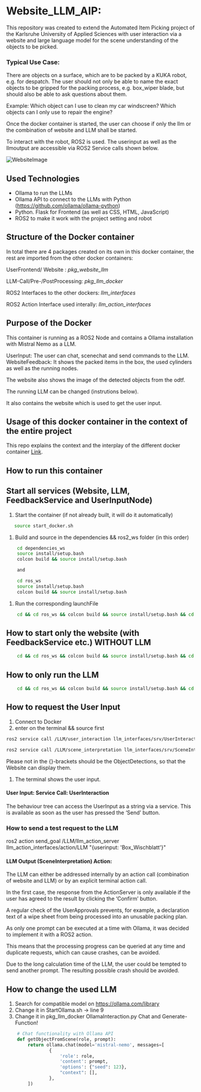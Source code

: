 # Website_LLM_AIP: 

This repository was created to extend the Automated Item Picking project of the Karlsruhe University of Applied Sciences with user interaction via a website and large language model for the scene understanding of the objects to be picked.

### Typical Use Case:

There are objects on a surface, which are to be packed by a KUKA robot, e.g. for despatch.
The user should not only be able to name the exact objects to be gripped for the packing process, e.g. box_wiper blade, but should also be able to ask questions about them. 

Example: Which object can I use to clean my car windscreen? Which objects can I only use to repair the engine? 

Once the docker container is started, the user can choose if only the llm or the combination of website and LLM shall be started.

To interact with the robot, ROS2 is used. The userinput as well as the llmoutput are accessible via ROS2 Service calls shown below.

![WebsiteImage](https://github.com/user-attachments/assets/ecaf8e81-4b81-49e9-b7fc-9b127d4f71dd)


## Used Technologies

- Ollama to run the LLMs 
- Ollama API to connect to the LLMs with Python (https://github.com/ollama/ollama-python)
- Python. Flask for Frontend (as well as CSS, HTML, JavaScript)
- ROS2 to make it work with the project setting and robot

## Structure of the Docker container

In total there are 4 packages created on its own in this docker container, the rest are imported from the other docker containers:

UserFrontend/ Website : *pkg_website_llm*

LLM-Call/Pre-/PostProcessing: *pkg_llm_docker*

ROS2 Interfaces to the other dockers: *llm_interfaces*

ROS2 Action Interface used interally: *llm_action_interfaces*

## Purpose of the Docker

This container is running as a ROS2 Node and contains a Ollama installation with Mistral Nemo as a LLM.


UserInput: The user can chat, scenechat and send commands to the LLM.
WebsiteFeedback: It shows the packed items in the box, the used cylinders as well as the running nodes.

The website also shows the image of the detected objects from the odtf.

The running LLM can be changed (instrutions below).

It also contains the website which is used to get the user input.

## Usage of this docker container in the context of the entire project

This repo explains the context and the interplay of the different docker container
[Link](https://github.com/IRAS-HKA/aip_wiki/blob/main/docs%2Foverview_repository.md).

## How to run this container

## Start all services (Website, LLM, FeedbackService and UserInputNode)

1. Start the container (if not already built, it will do it automatically)
   
```bash
   source start_docker.sh
```
1. Build and source in the dependencies && ros2_ws folder (in this order)
```bash   
    cd dependencies_ws
    source install/setup.bash
    colcon build && source install/setup.bash

    and 

    cd ros_ws
    source install/setup.bash
    colcon build && source install/setup.bash
```
1. Run the corresponding launchFile
```bash
    cd && cd ros_ws && colcon build && source install/setup.bash && cd src/pkg_website_llm && cd launch && clear && ros2 launch launch_all_services.py
```

## How to start only the website (with FeedbackService etc.) WITHOUT LLM
``` bash
    cd && cd ros_ws && colcon build && source install/setup.bash && cd src/pkg_website_llm && cd launch && clear && ros2 launch launch_UserInterface_without_llm.py
```
## How to only run the LLM

```bash
    cd && cd ros_ws && colcon build && source install/setup.bash && cd src/pkg_website_llm && cd launch && clear && ros2 launch launch_only_LLM.py
```


## How to request the User Input

1. Connect to Docker
2. enter on the terminal && source first

```bash  
ros2 service call /LLM/user_interaction llm_interfaces/srv/UserInteraction {''}

ros2 service call /LLM/scene_interpretation llm_interfaces/srv/SceneInterpretation "{user_input: 'TEST'}"

```
Please not in the {}-brackets should be the ObjectDetections, so that the Website can display them.



1. The terminal shows the user input.

#### User Input: Service Call: UserInteraction  

The behaviour tree can access the UserInput as a string via a service. This is available as soon as the user has pressed the ‘Send’ button. 


### How to send a test request to the LLM
ros2 action send_goal /LLM/llm_action_server llm_action_interfaces/action/LLM "{userinput: 'Box_Wischblatt'}"

#### LLM Output (SceneInterpretation) Action: 

The LLM can either be addressed internally by an action call (combination of website and LLM) or by an explicit terminal action call. 

In the first case, the response from the ActionServer is only available if the user has agreed to the result by clicking the ‘Confirm’ button.  

A regular check of the UserApprovals prevents, for example, a declaration text of a wipe sheet from being processed into an unusable packing plan. 

As only one prompt can be executed at a time with Ollama, it was decided to implement it with a ROS2 action. 

This means that the processing progress can be queried at any time and duplicate requests, which can cause crashes, can be avoided.  

Due to the long calculation time of the LLM, the user could be tempted to send another prompt. The resulting possible crash should be avoided. 



## How to change the used LLM

1. Search for compatible model on https://ollama.com/library 
2. Change it in StartOllama.sh -> line 9
3. Change it in pkg_llm_docker OllamaInteraction.py 
   Chat and Generate-Function!
```python 
    # Chat functionality with Ollama API
    def getObjectFromScene(role, prompt):
        return ollama.chat(model='mistral-nemo', messages=[
                {
                    'role': role,
                    'content': prompt,
                    'options': {"seed": 123},
                    "context": [],
                },
        ])
```
